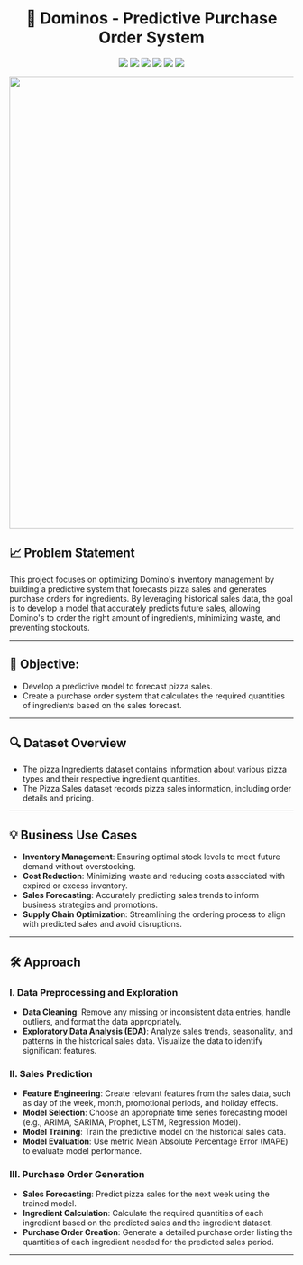 <div align="center">

# 🍕 Dominos - Predictive Purchase Order System

</div>

<div align="center">

[![](https://img.shields.io/badge/Python-FFD43B?style=for-the-badge&logo=python&logoColor=darkgreen)](https://www.python.org)
[![](https://img.shields.io/badge/scikit_learn-F7931E?style=for-the-badge&logo=scikit-learn&logoColor=white)](https://scikit-learn.org/stable/)
[![](https://img.shields.io/badge/Numpy-777BB4?style=for-the-badge&logo=numpy&logoColor=white)](https://numpy.org)
[![](https://img.shields.io/badge/Pandas-2C2D72?style=for-the-badge&logo=pandas&logoColor=white)](https://pandas.pydata.org)
[![](https://img.shields.io/badge/Plotly-239120?style=for-the-badge&logo=plotly&logoColor=white)](https://plotly.com)
[![](https://img.shields.io/badge/Machine%20Learning-FF6F00?style=for-the-badge&logo=google-cloud&logoColor=white)](https://www.google.com/)

</div>

<div align="center">
  
  <img src="https://github.com/user-attachments/assets/9bbc3acc-86f2-4e9e-9dbd-d5399264440e" width="800"/>
  
</div>

## 📈 Problem Statement

This project focuses on optimizing Domino's inventory management by building a predictive system that forecasts pizza sales and generates purchase orders for ingredients. By leveraging historical sales data, the goal is to develop a model that accurately predicts future sales, allowing Domino's to order the right amount of ingredients, minimizing waste, and preventing stockouts.

---

## 🎯 Objective:
- Develop a predictive model to forecast pizza sales.
- Create a purchase order system that calculates the required quantities of ingredients based on the sales forecast.
  
---

## 🔍 Dataset Overview

- The pizza Ingredients dataset contains information about various pizza types and their respective ingredient quantities.
- The Pizza Sales dataset records pizza sales information, including order details and pricing. 

---

## 💡 Business Use Cases

-  **Inventory Management**: Ensuring optimal stock levels to meet future demand without overstocking.
-  **Cost Reduction**: Minimizing waste and reducing costs associated with expired or excess inventory.
-  **Sales Forecasting**: Accurately predicting sales trends to inform business strategies and promotions.
-  **Supply Chain Optimization**: Streamlining the ordering process to align with predicted sales and avoid disruptions.

---

## 🛠️ Approach

### I.  Data Preprocessing and Exploration

- **Data Cleaning**: Remove any missing or inconsistent data entries, handle outliers, and format the data appropriately.
- **Exploratory Data Analysis (EDA)**: Analyze sales trends, seasonality, and patterns in the historical sales data. Visualize the data to identify significant features.

### II.  Sales Prediction

- **Feature Engineering**: Create relevant features from the sales data, such as day of the week, month, promotional periods, and holiday effects.
- **Model Selection**: Choose an appropriate time series forecasting model (e.g., ARIMA, SARIMA, Prophet, LSTM, Regression Model).
- **Model Training**: Train the predictive model on the historical sales data.
- **Model Evaluation**: Use metric Mean Absolute Percentage Error (MAPE) to evaluate model performance.

### III.  Purchase Order Generation

- **Sales Forecasting**: Predict pizza sales for the next week using the trained model.
- **Ingredient Calculation**: Calculate the required quantities of each ingredient based on the predicted sales and the ingredient dataset.
- **Purchase Order Creation**: Generate a detailed purchase order listing the quantities of each ingredient needed for the predicted sales period.

---
